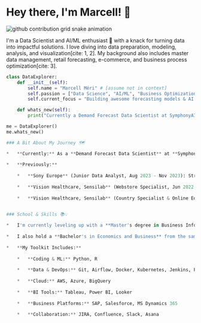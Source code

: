 # Hey there, I'm Marcell! 👋

<picture>
  <source media="(prefers-color-scheme: dark)" srcset="https://raw.githubusercontent.com/Marcellम्याउ/Marcellम्याउ/output/github-contribution-grid-snake-dark.svg">
  <source media="(prefers-color-scheme: light)" srcset="https://raw.githubusercontent.com/Marcellम्याउ/Marcellम्याउ/output/github-contribution-grid-snake.svg">
  <img alt="github contribution grid snake animation" src="https://raw.githubusercontent.com/Marcellम्याउ/Marcellम्याउ/output/github-contribution-grid-snake.svg">
</picture>

I'm a Data Scientist and AI/ML enthusiast 🤖 with a knack for turning data into impactful solutions. I love diving into data preparation, modeling, analysis, and visualization[cite: 1, 2]. My background also includes master data management, retail forecasting, e-commerce, and business process optimization[cite: 3].

```python
class DataExplorer:
    def __init__(self):
        self.name = "Marcell Méri" # [assume not in context]
        self.passion = ["Data Science", "AI/ML", "Business Optimization", "Data-driven Solutions"] # [assume not in context]
        self.current_focus = "Building awesome forecasting models & AI tools" # [assume not in context]

    def whats_new(self):
        print("Currently a Demand Forecast Data Scientist at SymphonyAI, helping clients optimize their supply chains! 🚚 Also spearheading a GenAI initiative. ✨") # [cite: 4, 23]

me = DataExplorer()
me.whats_new()

### A Bit About My Journey 🗺️

*   **Currently:** As a **Demand Forecast Data Scientist** at **SymphonyAI** (Apr 2024 - Present), I'm designing and building data pipelines for top-notch operational forecasts. I also get to advise clients on AI-driven strategies.
    
*   **Previously:**
    
    *   **Sony Europe** (Junior Data Analyst, Aug 2023 - Nov 2023): Streamlined data processes and built dashboards to boost customer experience and cut costs. I also ensured master data was accurate using SQL and ETL.
        
    *   **Vision Healthcare, Sensilab** (Webstore Specialist, Jun 2022 - Aug 2023): Managed a large webstore network across 20 European markets, handled digital inventory, and used HTML/CSS to make shopping experiences better.
        
    *   **Vision Healthcare, Sensilab** (Country Specialist & Online Editor, Nov 2019 - May 2022): Localized marketing campaigns and crafted content for local audiences, always keeping an eye on metrics to maximize ROI.
        

### School & Skills 📚💡

*   I'm currently leveling up with a **Master's degree in Business Informatics** from the University of Ljubljana (Oct 2023 - Present).
    
*   I also hold a **Bachelor's in Economics and Business** from the same university (Oct 2019 - Aug 2023), where I even got an award for academic excellence! 🏆
    
*   **My Toolkit Includes:**
    
    *   **Coding & ML:** Python, R
        
    *   **Data & DevOps:** Git, Airflow, Docker, Kubernetes, Jenkins, Prometheus, Grafana, Bash, SQL
        
    *   **Cloud:** AWS, Azure, BigQuery
        
    *   **BI Tools:** Tableau, Power BI, Looker
        
    *   **Business Platforms:** SAP, Salesforce, MS Dynamics 365
        
    *   **Collaboration:** JIRA, Confluence, Slack, Asana
